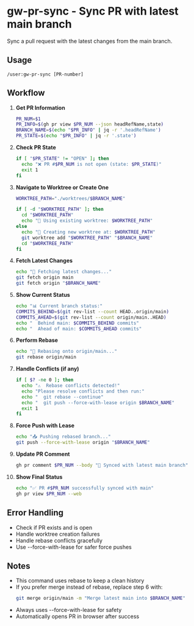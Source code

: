 # gw-pr-sync - Sync PR with latest main branch

Sync a pull request with the latest changes from the main branch.

## Usage
```
/user:gw-pr-sync [PR-number]
```

## Workflow

1. **Get PR Information**
   ```bash
   PR_NUM=$1
   PR_INFO=$(gh pr view $PR_NUM --json headRefName,state)
   BRANCH_NAME=$(echo "$PR_INFO" | jq -r '.headRefName')
   PR_STATE=$(echo "$PR_INFO" | jq -r '.state')
   ```

2. **Check PR State**
   ```bash
   if [ "$PR_STATE" != "OPEN" ]; then
     echo "❌ PR #$PR_NUM is not open (state: $PR_STATE)"
     exit 1
   fi
   ```

3. **Navigate to Worktree or Create One**
   ```bash
   WORKTREE_PATH="./worktrees/$BRANCH_NAME"
   
   if [ -d "$WORKTREE_PATH" ]; then
     cd "$WORKTREE_PATH"
     echo "📂 Using existing worktree: $WORKTREE_PATH"
   else
     echo "🌲 Creating new worktree at: $WORKTREE_PATH"
     git worktree add "$WORKTREE_PATH" "$BRANCH_NAME"
     cd "$WORKTREE_PATH"
   fi
   ```

4. **Fetch Latest Changes**
   ```bash
   echo "🔄 Fetching latest changes..."
   git fetch origin main
   git fetch origin "$BRANCH_NAME"
   ```

5. **Show Current Status**
   ```bash
   echo "📊 Current branch status:"
   COMMITS_BEHIND=$(git rev-list --count HEAD..origin/main)
   COMMITS_AHEAD=$(git rev-list --count origin/main..HEAD)
   echo "  Behind main: $COMMITS_BEHIND commits"
   echo "  Ahead of main: $COMMITS_AHEAD commits"
   ```

6. **Perform Rebase**
   ```bash
   echo "🔄 Rebasing onto origin/main..."
   git rebase origin/main
   ```

7. **Handle Conflicts (if any)**
   ```bash
   if [ $? -ne 0 ]; then
     echo "⚠️  Rebase conflicts detected!"
     echo "Please resolve conflicts and then run:"
     echo "  git rebase --continue"
     echo "  git push --force-with-lease origin $BRANCH_NAME"
     exit 1
   fi
   ```

8. **Force Push with Lease**
   ```bash
   echo "📤 Pushing rebased branch..."
   git push --force-with-lease origin "$BRANCH_NAME"
   ```

9. **Update PR Comment**
   ```bash
   gh pr comment $PR_NUM --body "🔄 Synced with latest main branch"
   ```

10. **Show Final Status**
    ```bash
    echo "✅ PR #$PR_NUM successfully synced with main"
    gh pr view $PR_NUM --web
    ```

## Error Handling

- Check if PR exists and is open
- Handle worktree creation failures
- Handle rebase conflicts gracefully
- Use --force-with-lease for safer force pushes

## Notes

- This command uses rebase to keep a clean history
- If you prefer merge instead of rebase, replace step 6 with:
  ```bash
  git merge origin/main -m "Merge latest main into $BRANCH_NAME"
  ```
- Always uses --force-with-lease for safety
- Automatically opens PR in browser after success